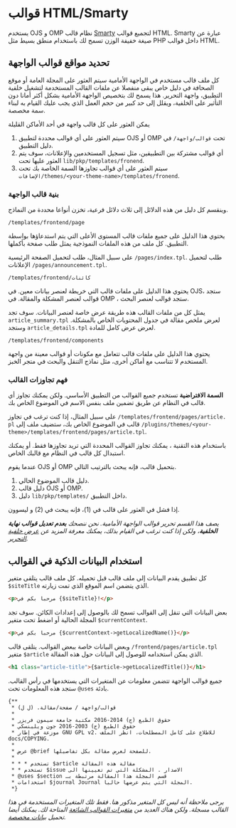 # قوالب HTML/Smarty

يستخدم OJS و OMP نظام قالب [Smarty](http://www.smarty.net/) لتجميع قوالب HTML. Smarty عبارة عن صيغة خفيفة الوزن تسمح لك باستخدام منطق بسيط مثل PHP داخل قوالب HTML.

## تحديد مواقع قوالب الواجهة

كل ملف قالب مستخدم في الواجهة الأمامية سيتم العثور على المجلة العامة أو موقع الصحافة في دليل خاص يبقى منفصلا عن ملفات القالب المستخدمة لتشغيل خلفية التطبيق، واجهة التحرير. هذا يسمح لك بتخصيص الواجهة الأمامية بشكل أكثر أمانا دون التأثير على الخلفية، ويقلل إلى حد كبير من حجم العمل الذي يجب عليك القيام به لبناء سمة مخصصة.

يمكن العثور على كل قالب واجهة في أحد الأماكن القليلة

1. سيتم العثور على أي قوالب محددة لتطبيق OJS أو OMP تحت `قوالب/واجهة/` في دليل التطبيق.
2. أي قوالب مشتركة بين التطبيقين، مثل تسجيل المستخدمين والإعلانات، سوف يتم العثور عليها تحت `lib/pkp/templates/fronend`.
3. سيتم العثور على أي قوالب تجاوزها السمة الخاصة بك تحت `الإضافات/themes/<your-theme-name>/templates/fronend`.


### بنية قالب الواجهة
وينقسم كل دليل من هذه الدلائل إلى ثلاث دلائل فرعية، تخزن أنواعا محددة من النماذج.

`/templates/frontend/page`

يحتوي هذا الدليل على جميع ملفات قالب المستوى الأعلى التي يتم استدعاؤها بواسطة التطبيق. كل ملف من هذه الملفات النموذجية يمثل طلب صفحة بأكملها.

على سبيل المثال، طلب لتحميل الصفحة الرئيسية `/pages/index.tpl`. طلب لتحميل الإعلانات `/pages/announcement.tpl`.

`/templates/frontend/كائنات`

يحتوي هذا الدليل على ملفات قالب التي خريطة لعنصر بيانات معين. في OJS، ستجد قوالب لعنصر المشكلة والمقالة. في OMP ، ستجد قوالب لعنصر البحث.

يمثل كل من ملفات القالب هذه طريقة عرض خاصة لعنصر البيانات. سوف تجد `article_summary.tpl` لعرض ملخص مقالة في جدول المحتويات الخاص بالمشكلة. وستجد `article_details.tpl` لعرض عرض كامل للمادة.

`/templates/frontend/components`

يحتوي هذا الدليل على ملفات قالب تتعامل مع مكونات أو قوالب معينة من واجهة المستخدم لا تتناسب مع أماكن أخرى، مثل نماذج التنقل والبحث في متجر الخبز.

### فهم تجاوزات القالب

**السمة الافتراضية** تستخدم جميع القوالب من التطبيق الأساسي. ولكن يمكنك تجاوز أي قالب في النظام عن طريق تضمين ملف بنفس الاسم في الموضوع الخاص بك.

على سبيل المثال، إذا كنت ترغب في تجاوز `/templates/frontend/pages/article. pl` قالب في الموضوع الخاص بك، ستضيف ملف إلى `/plugins/themes/<your-theme>/templates/frontend/pages/article.tpl`.

باستخدام هذه التقنية ، يمكنك تجاوز القوالب المحددة التي تريد تجاوزها فقط. أو يمكنك استبدال كل قالب في النظام مع قالبك الخاص.

عندما يقوم OJS أو OMP بتحميل قالب، فإنه يبحث بالترتيب التالي.

1. دليل قالب الموضوع الحالي.
2. دليل قالب OJS أو OMP.
3. دليل `lib/pkp/templates/` داخل التطبيق.

إذا فشل في العثور على قالب في (1)، فإنه يبحث في (2) و ليسوون.

*يصف هذا القسم تحرير قوالب الواجهة الأمامية. نحن ننصحك **بعدم تعديل قوالب نهاية الخلفية**، ولكن إذا كنت ترغب في القيام بذلك، يمكنك معرفة المزيد عن [عرض خلفية التحرير](theme-backend.md).*

## استخدام البيانات الذكية في القوالب

كل تطبيق يقدم البيانات إلى ملف قالب قبل تحميله. كل ملف قالب يتلقى متغير `$siteTitle` الذي يتضمن اسم الموقع الذي تمت زيارته.

```html
<p>مرحبا بكم في {$siteTitle}!</p>
```

بعض البيانات التي تنقل إلى القوالب تسمح لك بالوصول إلى إعدادات الكائن. سوف تجد المجلة الحالية أو اضغط تحت متغير `$currentContext`.

```html
<p>مرحبا بكم في {$currentContext->getLocalizedName()}</p>
```

وبعض البيانات خاصة ببعض القوالب. يتلقى قالب `/frontend/pages/article.tpl` متغير `$article` الذي يمكن استخدامه للوصول إلى البيانات حول هذه المقالة.

```html
<h1 class="article-title">{$article->getLocalizedTitle()}</h1>
```

جميع قوالب الواجهة تتضمن معلومات عن المتغيرات التي يستخدمها في رأس القالب. ستجد هذه المعلومات تحت `@uses` بادئة.

```smarty
{**
 * قوالب/واجهة / صفحة/مقالة. (ل ل)
 *
 * حقوق الطبع (ج) 2014-2016 مكتبة جامعة سيمون فريزر
 * حقوق الطبع (ج) 2003-2016 جون ويلينسكي
 * موزعة في إطار GNU GPL v2. للاطلاع على كامل المصطلحات، انظر الملف docs/COPYING.
 *
 * عرض @brief للصفحة لعرض مقالة بكل تفاصيلها.
 *
 * * * تستخدم $article مقالة هذه المقالة
 * * تستخدم $issue الاصدار . المشكلة التي تم تعيينها الى
 * @uses $section قسم المجلة هذا المقالة مرتبطة بـ
 * استخدامات $journal Journal المجلة التي يتم عرضها حاليا.
 *}
```

*يرجى ملاحظة أنه ليس كل المتغير مذكور هنا. فقط تلك المتغيرات المستخدمة في هذا القالب مسجلة. ولكن هناك العديد من [متغيرات القوالب الشائعة](template-variables.md) المتاحة لك. يمكنك أيضا تحميل [بيانات مخصصة](advanced-custom-data.md).*
